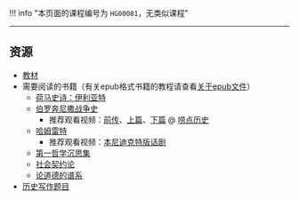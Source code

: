 !!! info "本页面的课程编号为 `HG00081`，无类似课程"

---
## 资源
- [教材](http://api.xtaoa.com/api/lanzou.php?url=https://cqu-openlib.lanzout.com/iDOhz1wl5hre&type=down)  
- 需要阅读的书籍（有关epub格式书籍的教程请查看[关于epub文件](../../技巧/计算机基础/关于epub文件.md)）  
    - [荷马史诗：伊利亚特](http://api.xtaoa.com/api/lanzou.php?url=https://cqu-openlib.lanzout.com/ilUZm1wl5ira&type=down)  
    - [伯罗奔尼撒战争史](http://api.xtaoa.com/api/lanzou.php?url=https://cqu-openlib.lanzout.com/ivXNk1wl53pi&type=down)  
        - 推荐观看视频：[前传](https://www.bilibili.com/video/BV1CP411Y7hk)、[上篇](https://www.bilibili.com/video/BV1W84y1D74w)、[下篇](https://www.bilibili.com/video/BV1xa4y1o7Fc) @ [唠点历史](https://space.bilibili.com/10698584)
    - [哈姆雷特](http://api.xtaoa.com/api/lanzou.php?url=https://cqu-openlib.lanzout.com/i54Qw1wl53qj&type=down)  
        - 推荐观看视频：[本尼迪克特版话剧](https://www.bilibili.com/video/BV16T411Y7qN)
    - [第一哲学沉思集](http://api.xtaoa.com/api/lanzou.php?url=https://cqu-openlib.lanzout.com/iebqc1wl5i8b&type=down)  
    - [社会契约论](http://api.xtaoa.com/api/lanzou.php?url=https://cqu-openlib.lanzout.com/itw5O1wl5hyb&type=down)  
    - [论道德的谱系](http://api.xtaoa.com/api/lanzou.php?url=https://cqu-openlib.lanzout.com/iEfNY1wl5mtg&type=down)  
- [历史写作题目](../../杂项/文明经典写作题目/文明经典B历史写作题目.md)  